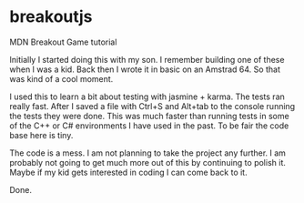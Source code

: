 # breakoutjs
MDN Breakout Game tutorial

Initially I started doing this with my son. I remember building one of these when I was a kid. Back then I wrote it in basic on an Amstrad 64. So that was kind of a cool moment.

I used this to learn a bit about testing with jasmine + karma. The tests ran really fast. After I saved a file with Ctrl+S and Alt+tab to the console running the tests they were done. This was much faster than running tests in some of the C++ or C# environments I have used in the past. To be fair the code base here is tiny.

The code is a mess. I am not planning to take the project any further. I am probably not going to get much more out of this by continuing to polish it. Maybe if my kid gets interested in coding I can come back to it.

Done.
